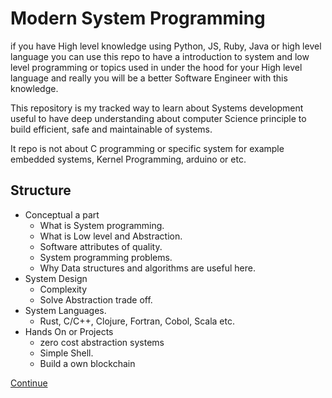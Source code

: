 # Modern System Programming

if you have High level knowledge using Python, JS, Ruby, Java or high level language you can use this repo to have a introduction to system and low level programming or topics used in under the hood for your High level language and really you will be a better Software Engineer with this knowledge.

This repository is my tracked way to learn about Systems development useful to have deep understanding about computer Science principle to build efficient, safe and maintainable of systems.

It repo is not about C programming or specific system for example embedded systems, Kernel Programming, arduino or etc.

## Structure

- Conceptual a part
  - What is System programming.
  - What is Low level and Abstraction.
  - Software attributes of quality.
  - System programming problems.
  - Why Data structures and algorithms are useful here.
- System Design
  - Complexity
  - Solve Abstraction trade off.
- System Languages.
  - Rust, C/C++, Clojure, Fortran, Cobol, Scala etc.
- Hands On or Projects
  - zero cost abstraction systems
  - Simple Shell.
  - Build a own blockchain

[Continue](./markdown/system.md)
